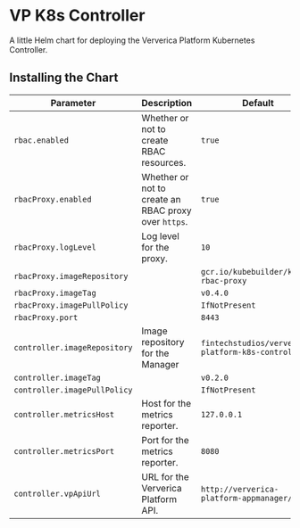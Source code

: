 # VP K8s Controller

A little Helm chart for deploying the Ververica Platform Kubernetes Controller.

## Installing the Chart

| Parameter                    | Description                                          | Default                                            |
|------------------------------|------------------------------------------------------|----------------------------------------------------|
| `rbac.enabled`               | Whether or not to create RBAC resources.             | `true`                                             |
| `rbacProxy.enabled`          | Whether or not to create an RBAC proxy over `https`. |  `true`                                            |
| `rbacProxy.logLevel`         | Log level for the proxy.                             | `10`                                               |
| `rbacProxy.imageRepository`  |                                                      | `gcr.io/kubebuilder/kube-rbac-proxy`               |
| `rbacProxy.imageTag`         |                                                      | `v0.4.0`                                           |
| `rbacProxy.imagePullPolicy`  |                                                      | `IfNotPresent`                                     |
| `rbacProxy.port`             |                                                      | `8443`                                             |
| `controller.imageRepository` | Image repository for the Manager                     | `fintechstudios/ververica-platform-k8s-controller` |
| `controller.imageTag`        |                                                      | `v0.2.0`                                           |
| `controller.imagePullPolicy` |                                                      | `IfNotPresent`                                     |
| `controller.metricsHost`     | Host for the metrics reporter.                       | `127.0.0.1`                                        |
| `controller.metricsPort`     | Port for the metrics reporter.                       | `8080`                                             |
| `controller.vpApiUrl`        | URL for the Ververica Platform API.                  | `http://ververica-platform-appmanager/api`         |
